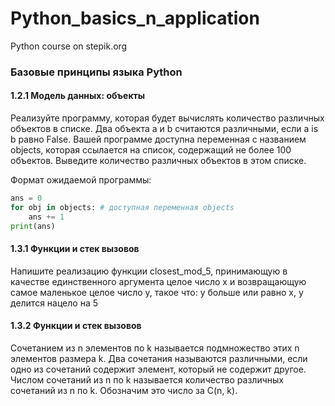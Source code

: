 # Python_basics_n_application
Python course on stepik.org

### Базовые принципы языка Python

#### 1.2.1 Модель данных: объекты

Реализуйте программу, которая будет вычислять количество различных объектов в списке.
Два объекта a и b считаются различными, если a is b равно False.
Вашей программе доступна переменная с названием objects, которая ссылается на список, содержащий не более 100 объектов.
Выведите количество различных объектов в этом списке.

Формат ожидаемой программы:
```python
ans = 0
for obj in objects: # доступная переменная objects
    ans += 1
print(ans)
```
#### 1.3.1 Функции и стек вызовов

Напишите реализацию функции closest_mod_5, принимающую в качестве единственного аргумента целое число x и возвращающую самое маленькое целое число y, такое что: y больше или равно x, y делится нацело на 5

#### 1.3.2 Функции и стек вызовов

Сочетанием из n элементов по k называется подмножество этих n элементов размера k. Два сочетания называются различными, если одно из сочетаний содержит элемент, который не содержит другое. Числом сочетаний из n по k называется количество различных сочетаний из n по k. Обозначим это число за C(n, k).

